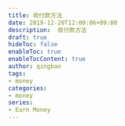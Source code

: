```yaml
---
title: 收付款方法
date: 2019-12-20T12:00:06+09:00
description:  收付款方法
draft: true
hideToc: false
enableToc: true
enableTocContent: true
author: qingbao
tags:
- money
categories:
- money
series:
- Earn Money
---
```






